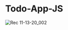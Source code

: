 # Todo-App-JS

![Rec 11-13-20_002](https://user-images.githubusercontent.com/72581411/99453352-dd6f5a80-2935-11eb-8791-663dc53ef1b9.gif)
